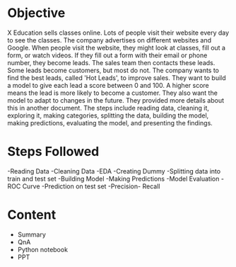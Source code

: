 # Objective
X Education sells classes online. Lots of people visit their website every day to see the classes. The company advertises on different websites and Google. When people visit the website, they might look at classes, fill out a form, or watch videos. If they fill out a form with their email or phone number, they become leads. The sales team then contacts these leads. Some leads become customers, but most do not. The company wants to find the best leads, called 'Hot Leads', to improve sales. They want to build a model to give each lead a score between 0 and 100. A higher score means the lead is more likely to become a customer. They also want the model to adapt to changes in the future. They provided more details about this in another document. The steps include reading data, cleaning it, exploring it, making categories, splitting the data, building the model, making predictions, evaluating the model, and presenting the findings.

# Steps Followed
-Reading Data
-Cleaning Data
-EDA
-Creating Dummy
-Splitting data into train and test set
-Building Model
-Making Predictions
-Model Evaluation
-ROC Curve
-Prediction on test set
-Precision- Recall

# Content
- Summary
- QnA
- Python notebook
- PPT
